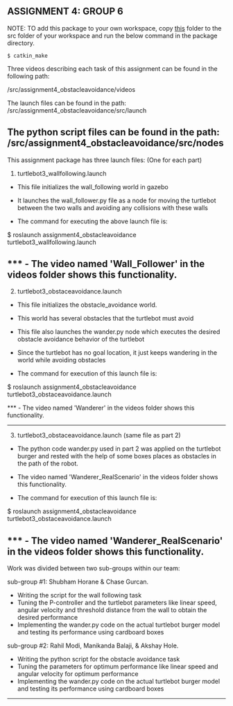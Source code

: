 ## ASSIGNMENT 4: GROUP 6

NOTE: TO add this package to your own workspace, copy [this](https://github.com/shorane/ROS_Autonomous_TurtleBot/tree/master/AuE893_spring20_Shubham_Horane/src/assignment2_pkg) folder to the src folder of your workspace and run the below command in the package directory.
```
$ catkin_make
```
Three videos describing each task of this assignment can be found in the following path:

/src/assignment4_obstacleavoidance/videos

The launch files can be found in the path: /src/assignment4_obstacleavoidance/src/launch

The python script files can be found in the path: /src/assignment4_obstacleavoidance/src/nodes
--------------------------------------------------------------------------------------

This assignment package has three launch files: (One for each part)

1. turtlebot3_wallfollowing.launch

- This file initializes the wall_following world in gazebo

- It launches the wall_follower.py file as a node for moving the turtlebot between the two walls and avoiding any collisions with these walls

- The command for executing the above launch file is:

$ roslaunch assignment4_obstacleavoidance turtlebot3_wallfollowing.launch 

*** - The video named 'Wall_Follower' in the videos folder shows this functionality.
----------------------------------------------------------------------------------------

2. turtlebot3_obstaceavoidance.launch

- This file initializes the obstacle_avoidance world.

- This world has several obstacles that the turtlebot must avoid

- This file also launches the wander.py node which executes the desired obstacle avoidance behavior of the turtlebot

- Since the turtlebot has no goal location, it just keeps wandering in the world while avoiding obstacles

- The command for execution of this launch file is:

$ roslaunch assignment4_obstacleavoidance turtlebot3_obstaceavoidance.launch 


*** - The video named 'Wanderer' in the videos folder shows this functionality.

----------------------------------------------------------------------------------------
3. turtlebot3_obstaceavoidance.launch   (same file as part 2)

- The python code wander.py used in part 2 was applied on the turtlebot burger and rested with the help of some boxes places as obstacles in the path of the robot.

- The video named 'Wanderer_RealScenario' in the videos folder shows this functionality.

- The command for execution of this launch file is:

$ roslaunch assignment4_obstacleavoidance turtlebot3_obstaceavoidance.launch


*** - The video named 'Wanderer_RealScenario' in the videos folder shows this functionality.
----------------------------------------------------------------------------------------

Work was divided between two sub-groups within our team:

sub-group #1: Shubham Horane & Chase Gurcan.

- Writing the script for the wall following task
- Tuning the P-controller and the turtlebot parameters like linear speed, angular velocity and threshold distance from the wall to obtain the desired performance
- Implementing the wander.py code on the actual turtlebot burger model and testing its performance using cardboard boxes

sub-group #2: Rahil Modi, Manikanda Balaji, & Akshay Hole.

- Writing the python script for the obstacle avoidance task
- Tuning the parameters for optimum performance like linear speed and angular velocity for optimum performance
- Implementing the wander.py code on the actual turtlebot burger model and testing its performance using cardboard boxes
----------------------------------------------------------------------------------------












